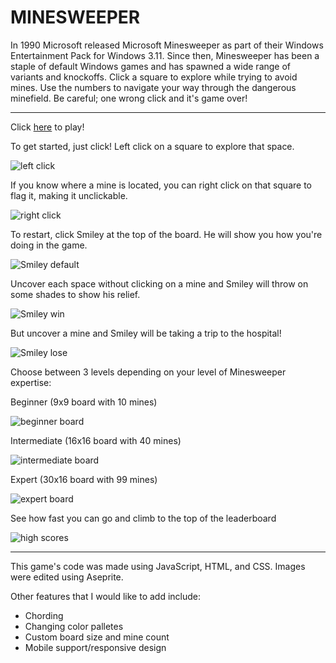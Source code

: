 
# MINESWEEPER

In 1990 Microsoft released Microsoft Minesweeper as part of their Windows Entertainment Pack for Windows 3.11. Since then, Minesweeper has been a staple of default Windows games and has spawned a wide range of variants and knockoffs. Click a square to explore while trying to avoid mines. Use the numbers to navigate your way through the dangerous minefield. Be careful; one wrong click and it's game over! 

---

Click [here](https://kelleralex04.github.io/Minesweeper/) to play!

To get started, just click! Left click on a square to explore that space.

![left click](https://i.imgur.com/uY7M4EN.png)

If you know where a mine is located, you can right click on that square to flag it, making it unclickable. 

![right click](https://i.imgur.com/whEfvnz.png)

To restart, click Smiley at the top of the board. He will show you how you're doing in the game.

![Smiley default](https://i.imgur.com/J2Kqmnu.png)

Uncover each space without clicking on a mine and Smiley will throw on some shades to show his relief.

![Smiley win](https://i.imgur.com/wpHoBvu.png)

But uncover a mine and Smiley will be taking a trip to the hospital! 

![Smiley lose](https://i.imgur.com/yVEPH7c.png)

Choose between 3 levels depending on your level of Minesweeper expertise:

Beginner (9x9 board with 10 mines)

![beginner board](https://i.imgur.com/o2ZhcLE.png)

Intermediate (16x16 board with 40 mines)

![intermediate board](https://i.imgur.com/S2NOeA1.png)

Expert (30x16 board with 99 mines)

![expert board](https://i.imgur.com/pQuNian.png)

See how fast you can go and climb to the top of the leaderboard

![high scores](image)

---

This game's code was made using JavaScript, HTML, and CSS. Images were edited using Aseprite.

Other features that I would like to add include: 
- Chording
- Changing color palletes
- Custom board size and mine count
- Mobile support/responsive design

